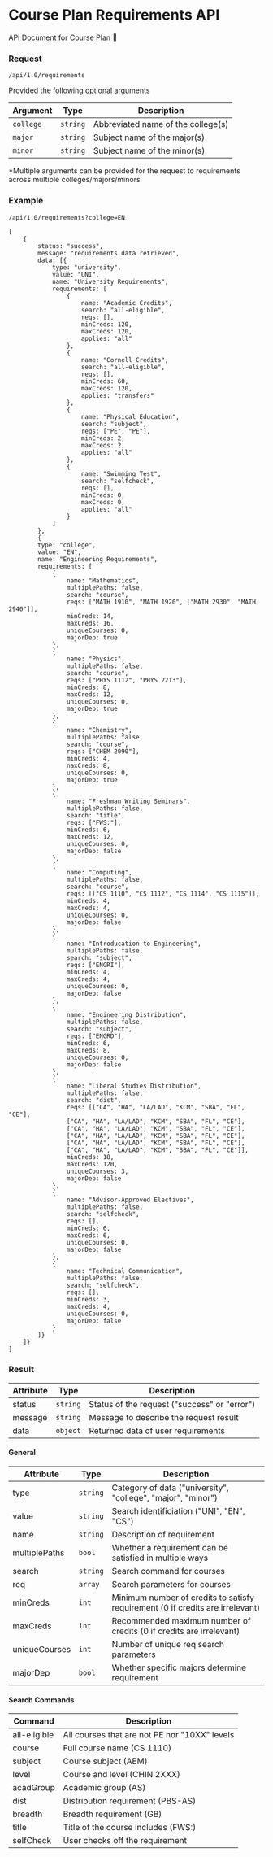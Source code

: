 # Course Plan Requirements API
API Document for Course Plan 📝


### Request
`/api/1.0/requirements`

Provided the following optional arguments

Argument | Type | Description
-------------- | ------- | -------------
`college` | `string`  | Abbreviated name of the college(s)
`major` | `string`  | Subject name of the major(s)
`minor` | `string`  | Subject name of the minor(s)

*Multiple arguments can be provided for the request to requirements across multiple colleges/majors/minors

### Example
`/api/1.0/requirements?college=EN`

```
[
	{
		status: "success",
		message: "requirements data retrieved",
		data: [{
			type: "university",
			value: "UNI",
			name: "University Requirements",
			requirements: [
				{
					name: "Academic Credits",
					search: "all-eligible",
					reqs: [],
					minCreds: 120,
					maxCreds: 120,
					applies: "all"
				},
				{
					name: "Cornell Credits",
					search: "all-eligible",
					reqs: [],
					minCreds: 60,
					maxCreds: 120,
					applies: "transfers"
				},
				{
					name: "Physical Education",
					search: "subject",
					reqs: ["PE", "PE"],
					minCreds: 2,
					maxCreds: 2,
					applies: "all"
				},
				{
					name: "Swimming Test",
					search: "selfcheck",
					reqs: [],
					minCreds: 0,
					maxCreds: 0,
					applies: "all"
				}
			]
		},
		{
		type: "college",
        value: "EN",
        name: "Engineering Requirements",
        requirements: [
            {
                name: "Mathematics",
                multiplePaths: false,
                search: "course",
                reqs: ["MATH 1910", "MATH 1920", ["MATH 2930", "MATH 2940"]],
                minCreds: 14,
                maxCreds: 16,
                uniqueCourses: 0,
                majorDep: true
            },
            {
                name: "Physics",
                multiplePaths: false,
                search: "course",
                reqs: ["PHYS 1112", "PHYS 2213"],
                minCreds: 8,
                maxCreds: 12,
                uniqueCourses: 0,
                majorDep: true
            },
            {
                name: "Chemistry",
                multiplePaths: false,
                search: "course",
                reqs: ["CHEM 2090"],
                minCreds: 4,
                naxCreds: 8,
                uniqueCourses: 0,
                majorDep: true
            },
            {
                name: "Freshman Writing Seminars",
                multiplePaths: false,
                search: "title",
                reqs: ["FWS:"],
                minCreds: 6,
                maxCreds: 12,
                uniqueCourses: 0,
                majorDep: false
            },
            {
                name: "Computing",
                multiplePaths: false,
                search: "course",
                reqs: [["CS 1110", "CS 1112", "CS 1114", "CS 1115"]],
                minCreds: 4,
                maxCreds: 4,
                uniqueCourses: 0,
                majorDep: false
            },
            {
                name: "Introducation to Engineering",
                multiplePaths: false,
                search: "subject",
                reqs: ["ENGRI"],
                minCreds: 4,
                maxCreds: 4,
                uniqueCourses: 0,
                majorDep: false
            },
            {
                name: "Engineering Distribution",
                multiplePaths: false,
                search: "subject",
                reqs: ["ENGRD"],
                minCreds: 6,
                maxCreds: 8,
                uniqueCourses: 0,
                majorDep: false
            },
            {
                name: "Liberal Studies Distribution",
                multiplePaths: false,
                search: "dist",
                reqs: [["CA", "HA", "LA/LAD", "KCM", "SBA", "FL", "CE"],
                ["CA", "HA", "LA/LAD", "KCM", "SBA", "FL", "CE"],
                ["CA", "HA", "LA/LAD", "KCM", "SBA", "FL", "CE"],
                ["CA", "HA", "LA/LAD", "KCM", "SBA", "FL", "CE"],
                ["CA", "HA", "LA/LAD", "KCM", "SBA", "FL", "CE"],
                ["CA", "HA", "LA/LAD", "KCM", "SBA", "FL", "CE"]],
                minCreds: 18,
                maxCreds: 120,
                uniqueCourses: 3,
                majorDep: false
            },
            {
                name: "Advisor-Approved Electives",
                multiplePaths: false,
                search: "selfcheck",
                reqs: [],
                minCreds: 6,
                maxCreds: 6,
                uniqueCourses: 0,
                majorDep: false
            },
            {
                name: "Technical Communication",
                multiplePaths: false,
                search: "selfcheck",
                reqs: [],
                minCreds: 3,
                maxCreds: 4,
                uniqueCourses: 0,
                majorDep: false
            }
        ]}
    ]}
]
```

### Result
Attribute | Type | Description
------------ | ------- | -------------
status | `string` | Status of the request ("success" or "error")
message | `string` | Message to describe the request result
data | `object` | Returned data of user requirements


#### General
Attribute | Type | Description
------------ | ------- | -------------
type | `string` | Category of data ("university", "college", "major", "minor")
value | `string` | Search identificiation ("UNI", "EN", "CS")
name | `string` | Description of requirement
multiplePaths | `bool` | Whether a requirement can be satisfied in multiple ways
search | `string` | Search command for courses
req | `array` | Search parameters for courses
minCreds | `int` | Minimum number of credits to satisfy requirement (0 if credits are irrelevant)
maxCreds | `int` | Recommended maximum number of credits (0 if credits are irrelevant)
uniqueCourses | `int` | Number of unique req search parameters
majorDep | `bool` | Whether specific majors determine requirement

#### Search Commands

Command | Description
------------ | -------------
all-eligible | All courses that are not PE nor "10XX" levels
course | Full course name (CS 1110)
subject | Course subject (AEM)
level | Course and level (CHIN 2XXX)
acadGroup | Academic group (AS)
dist | Distribution requirement (PBS-AS)
breadth | Breadth requirement (GB)
title | Title of the course includes (FWS:)
selfCheck | User checks off the requirement
